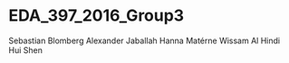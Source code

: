 # EDA_397_2016_Group3

Sebastian Blomberg
Alexander Jaballah
Hanna Matérne
Wissam Al Hindi
Hui Shen
